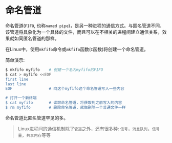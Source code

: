 # 命名管道

命名管道(``FIFO``, 也称``named pipe``)，是另一种进程的通信方式。与匿名管道不同，
该管道将具象化为一个具体的文件，而且可以在不相关的进程间建立通信关系，效果就如同匿名管道的那样。

在Linux中，使用``mkfifo``命令或``mkfifo``函数(``C``函数)将创建一个命名管道。

简单演示:

```bash
$ mkfifo myfifo    # 创建一个名为myfifo的FIFO
$ cat > myfifo <<EOF
first line
last line
EOF                # 向这个myfifo这个命名管道写入一些内容

# 打开一个新终端
$ cat myfifo       # 读取命名管道，将获取到之前写入的内容
$ rm myfifo        # 删除命名管道，就像删除一个普通文件一样
```

命名管道比匿名管道罕见的多。

> Linux进程间的通信机制除了``管道``之外，还有很多种: ``信号``，``消息队列``，``信号量``，``共享内存``等等
